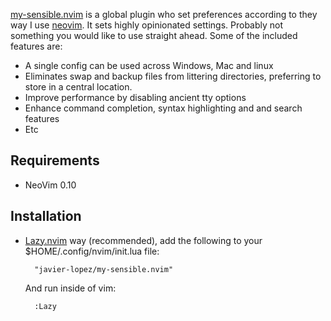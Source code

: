 [my-sensible.nvim](https://github.com/javier-lopez/my-sensible.nvim) is a global plugin who set preferences according to they way I use [neovim](https://neovim.io). It sets highly opinionated settings. Probably not something you would like to use straight ahead. Some of the included features are:

- A single config can be used across Windows, Mac and linux
- Eliminates swap and backup files from littering directories, preferring to store in a central location.
- Improve performance by disabling ancient tty options
- Enhance command completion, syntax highlighting and and search features
- Etc

Requirements
------------

* NeoVim 0.10

Installation
------------

- [Lazy.nvim](https://github.com/folke/lazy.nvim) way (recommended), add the following to your $HOME/.config/nvim/init.lua file:

        "javier-lopez/my-sensible.nvim"

    And run inside of vim:

        :Lazy
